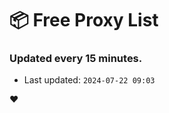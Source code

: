 # :package: Free Proxy List
### Updated every 15 minutes.

- Last updated: `2024-07-22 09:03`

:heart:
